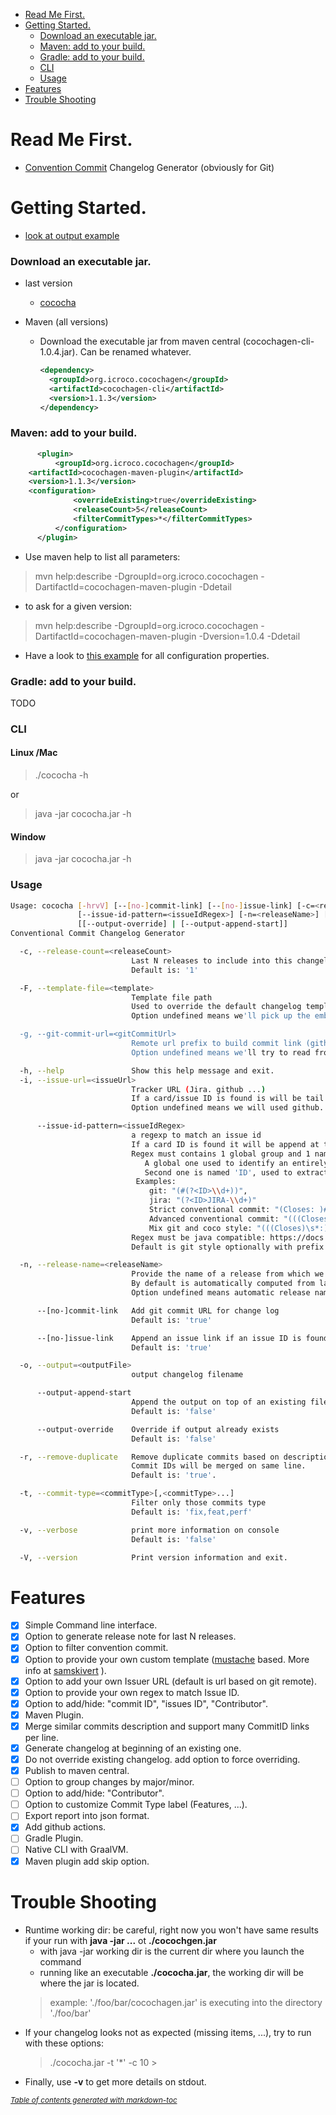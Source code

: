 - [Read Me First.](#read-me-first)
- [Getting Started.](#getting-started)
    + [Download an executable jar.](#download-an-executable-jar)
    + [Maven: add to your build.](#maven--add-to-your-build)
    + [Gradle: add to your build.](#gradle--add-to-your-build)
    + [CLI](#cli)
    + [Usage](#usage)
- [Features](#features)
- [Trouble Shooting](#trouble-shooting)

# Read Me First.

* [Convention Commit](https://www.conventionalcommits.org/) Changelog Generator (obviously for Git)

# Getting Started.

* [look at output example](examples/CHANGELOG-from-last-tag.md)

### Download an executable jar.

* last version

    * [cococha](./cococha.jar)

* Maven (all versions) 

    * Download the executable jar from maven central (cocochagen-cli-1.0.4.jar).
Can be renamed whatever.

        ```xml
        <dependency>
          <groupId>org.icroco.cocochagen</groupId>
          <artifactId>cocochagen-cli</artifactId>
          <version>1.1.3</version>
        </dependency>
        ```

### Maven: add to your build.

```xml
      <plugin>
          <groupId>org.icroco.cocochagen</groupId>
    <artifactId>cocochagen-maven-plugin</artifactId>
    <version>1.1.3</version>
    <configuration>
              <overrideExisting>true</overrideExisting>
              <releaseCount>5</releaseCount>
              <filterCommitTypes>*</filterCommitTypes>
          </configuration>
      </plugin>
```

* Use maven help to list all parameters:
> mvn help:describe -DgroupId=org.icroco.cocochagen -DartifactId=cocochagen-maven-plugin  -Ddetail

* to ask for a given version:
> mvn help:describe -DgroupId=org.icroco.cocochagen -DartifactId=cocochagen-maven-plugin -Dversion=1.0.4 -Ddetail

* Have a look to [this example](./maven-plugin/examples/help/pom.xml) for all configuration properties.

### Gradle: add to your build.

TODO
    
### CLI
#### Linux /Mac
> ./cococha -h

or

> java -jar cococha.jar -h

#### Window

> java -jar cococha.jar -h

### Usage

```bash
Usage: cococha [-hrvV] [--[no-]commit-link] [--[no-]issue-link] [-c=<releaseCount>] [-F=<template>] [-g=<gitCommitUrl>] [-i=<issueUrl>]
               [--issue-id-pattern=<issueIdRegex>] [-n=<releaseName>] [-o=<outputFile>] [-t=<commitType>[,<commitType>...]]...
               [[--output-override] | [--output-append-start]]
Conventional Commit Changelog Generator

  -c, --release-count=<releaseCount>
                           Last N releases to include into this changelog.
                           Default is: '1'

  -F, --template-file=<template>
                           Template file path
                           Used to override the default changelog template. We use Mustache engine.
                           Option undefined means we'll pick up the embedded one

  -g, --git-commit-url=<gitCommitUrl>
                           Remote url prefix to build commit link (github, gitlab ...)
                           Option undefined means we'll try to read from git remote (origin/master).

  -h, --help               Show this help message and exit.
  -i, --issue-url=<issueUrl>
                           Tracker URL (Jira. github ...)
                           If a card/issue ID is found is will be tail at the end
                           Option undefined means we will used github.

      --issue-id-pattern=<issueIdRegex>
                           a regexp to match an issue id
                           If a card ID is found it will be append at the end of tracker url.
                           Regex must contains 1 global group and 1 named capturing groups:
                              A global one used to identify an entirely issue id (ex: Closes: #1234)
                              Second one is named 'ID', used to extract the id that will be appended after issueUrl (ex: 1234)
                            Examples:
                               git: "(#(?<ID>\\d+))",
                               jira: "(?<ID>JIRA-\\d+)"
                               Strict conventional commit: "(Closes: )#(?<ID>\\d+)"
                               Advanced conventional commit: "(((Closes)\s*:)?\s*#(?<ID>\d+)\s*)"
                               Mix git and coco style: "(((Closes)\s*:)?\s*#?(?<ID>\d+)\s*)"
                           Regex must be java compatible: https://docs.oracle.com/javase/7/docs/api/java/util/regex/Pattern.html
                           Default is git style optionally with prefix 'Closes: ' '(((Closes)\s*:)?\s*#(?<ID>\d+)\s*)'

  -n, --release-name=<releaseName>
                           Provide the name of a release from which we will start to analyze changes.
                           By default is automatically computed from last valid tag if you follow semantic versioning.
                           Option undefined means automatic release name

      --[no-]commit-link   Add git commit URL for change log
                           Default is: 'true'

      --[no-]issue-link    Append an issue link if an issue ID is found into short or full log message
                           Default is: 'true'

  -o, --output=<outputFile>
                           output changelog filename

      --output-append-start
                           Append the output on top of an existing file
                           Default is: 'false'

      --output-override    Override if output already exists
                           Default is: 'false'

  -r, --remove-duplicate   Remove duplicate commits based on description.
                           Commit IDs will be merged on same line.
                           Default is: 'true'.

  -t, --commit-type=<commitType>[,<commitType>...]
                           Filter only those commits type
                           Default is: 'fix,feat,perf'

  -v, --verbose            print more information on console
                           Default is: 'false'

  -V, --version            Print version information and exit.

```

# Features

- [x] Simple Command line interface.
- [x] Option to generate release note for last N releases.
- [x] Option to filter convention commit.
- [x] Option to provide your own custom template ([mustache](https://mustache.github.io/) based. More info at [samskivert](https://github.com/samskivert/jmustache) ).
- [x] Option to add your own Issuer URL (default is url based on git remote).
- [x] Option to provide your own regex to match Issue ID.
- [x] Option to add/hide: "commit ID", "issues ID", "Contributor".
- [x] Maven Plugin.
- [x] Merge similar commits description and support many CommitID links per line.
- [x] Generate changelog at beginning of an existing one.
- [x] Do not override existing changelog. add option to force overriding.
- [x] Publish to maven central.
- [ ] Option to group changes by major/minor.
- [ ] Option to add/hide: "Contributor".
- [ ] Option to customize Commit Type label (Features, ...).
- [ ] Export report into json format.
- [x] Add github actions.
- [ ] Gradle Plugin.
- [ ] Native CLI with GraalVM.
- [x] Maven plugin add skip option.

# Trouble Shooting
* Runtime working dir: be careful, right now you won't have same results if your run with **java -jar ...** ot **./cocochgen.jar**
    * with java -jar working dir is the current dir where you launch the command
    * running like an executable **./cococha.jar**, the working dir will be where the jar is located.
    > example: './foo/bar/cocochagen.jar' is executing into the directory './foo/bar'
* If your changelog looks not as expected (missing items,  ...), try to run with these options:
    > ./cococha.jar -t '*' -c 10
                                                                                                   >
* Finally, use **-v** to get more details on stdout. 


<small><i><a href='http://ecotrust-canada.github.io/markdown-toc/'>Table of contents generated with markdown-toc</a></i></small>


